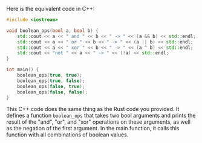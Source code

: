 Here is the equivalent code in C++:
```cpp
#include <iostream>

void boolean_ops(bool a, bool b) {
    std::cout << a << " and " << b << " -> " << (a && b) << std::endl;
    std::cout << a << " or " << b << " -> " << (a || b) << std::endl;
    std::cout << a << " xor " << b << " -> " << (a ^ b) << std::endl;
    std::cout << "not " << a << " -> " << (!a) << std::endl;
}

int main() {
    boolean_ops(true, true);
    boolean_ops(true, false);
    boolean_ops(false, true);
    boolean_ops(false, false);
}
```
This C++ code does the same thing as the Rust code you provided. It defines a function `boolean_ops` that takes two bool arguments and prints the result of the "and", "or", and "xor" operations on these arguments, as well as the negation of the first argument. In the main function, it calls this function with all combinations of boolean values.
